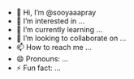 - 👋 Hi, I’m @sooyaaapray
- 👀 I’m interested in ...
- 🌱 I’m currently learning ...
- 💞️ I’m looking to collaborate on ...
- 📫 How to reach me ...
- 😄 Pronouns: ...
- ⚡ Fun fact: ...

<!---
sooyaaapray/sooyaaapray is a ✨ special ✨ repository because its `README.md` (this file) appears on your GitHub profile.
You can click the Preview link to take a look at your changes.
--->
